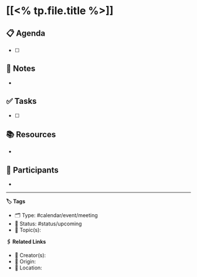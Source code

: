 # [[<% tp.file.title %>]]

## 📋 Agenda

- [ ] 


## 📝 Notes

- 


## ✅ Tasks

- [ ] 


## 📚 Resources

- 


## 👥 Participants

- 


---

**🏷 Tags**

- 🗂 Type: #calendar/event/meeting
- 🏁 Status: #status/upcoming
- 💬 Topic(s): 

**🖇️ Related Links**

- 👤 Creator(s): 
- 🔮 Origin: 
- 🔗 Location: 